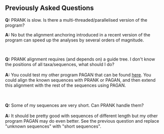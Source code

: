 ## Previously Asked Questions ##

**Q:** PRANK is slow. Is there a multi-threaded/parallelised version of the program?

**A:** No but the alignment anchoring introduced in a recent version of the program can speed up the analyses by several orders of magnitude.

<br>

<b>Q:</b> PRANK alignment requires (and depends on) a guide tree. I don't know the positions of all taxa/sequences, what should I do?<br>
<br>
<b>A:</b> You could test my other program PAGAN that can be found <a href='http://code.google.com/p/pagan-msa/'>here</a>. You could align the known sequences with PRANK or PAGAN, and then extend this alignment with the rest of the sequences using PAGAN.<br>
<br>
<br>

<b>Q:</b> Some of my sequences are very short. Can PRANK handle them?<br>
<br>
<b>A:</b> It should be pretty good with sequences of different length but my other program PAGAN may do even better. See the previous question and replace "unknown sequences" with "short sequences".